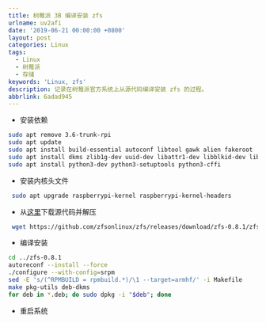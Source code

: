 ```yaml
---
title: 树莓派 3B 编译安装 zfs
urlname: uv2afi
date: '2019-06-21 00:00:00 +0800'
layout: post
categories: Linux
tags:
  - Linux
  - 树莓派
  - 存储
keywords: 'Linux, zfs'
description: 记录在树莓派官方系统上从源代码编译安装 zfs 的过程。
abbrlink: 6adad945
---
```


- 安装依赖
```bash
sudo apt remove 3.6-trunk-rpi
sudo apt update
sudo apt install build-essential autoconf libtool gawk alien fakeroot
sudo apt install dkms zlib1g-dev uuid-dev libattr1-dev libblkid-dev libselinux-dev libudev-dev libssl-dev parted lsscsi wget ksh
sudo apt install python3-dev python3-setuptools python3-cffi
```

- 安装内核头文件
```bash
 sudo apt upgrade raspberrypi-kernel raspberrypi-kernel-headers
```

- 从[这里](https://github.com/zfsonlinux/zfs/releases)下载源代码并解压
```bash
 wget https://github.com/zfsonlinux/zfs/releases/download/zfs-0.8.1/zfs-0.8.1.tar.gz && tar zxf zfs-0.8.1.tar.gz
```

- 编译安装
```bash
cd ../zfs-0.8.1
autoreconf --install --force
./configure --with-config=srpm
sed -E 's/(^RPMBUILD = rpmbuild.*)/\1 --target=armhf/' -i Makefile
make pkg-utils deb-dkms
for deb in *.deb; do sudo dpkg -i "$deb"; done
```

- 重启系统

